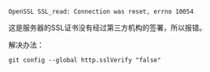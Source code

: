 `OpenSSL SSL_read: Connection was reset, errno 10054`

这是服务器的SSL证书没有经过第三方机构的签署，所以报错。

解决办法：

`git config --global http.sslVerify "false"`
